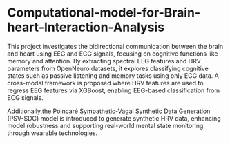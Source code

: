 # Computational-model-for-Brain-heart-Interaction-Analysis

This project investigates the bidirectional communication between the brain and heart using EEG and ECG signals, focusing on cognitive functions like memory and attention. By extracting spectral EEG features and HRV parameters from OpenNeuro datasets, it explores classifying cognitive states such as passive listening and memory tasks using only ECG data. A cross-modal framework is proposed where HRV features are used to regress EEG features via XGBoost, enabling EEG-based classification from ECG signals.

 Additionally,the Poincaré Sympathetic-Vagal Synthetic Data Generation (PSV-SDG) model is introduced to generate synthetic HRV data, enhancing model robustness and supporting real-world mental state monitoring through wearable technologies.

 